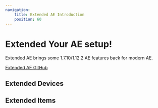 ```yaml
---
navigation:
    title: Extended AE Introduction
    position: 60
---
```


# Extended Your AE setup!

Extended AE brings some 1.7.10/1.12.2 AE features back for modern AE.

[Extended AE GitHub](https://github.com/GlodBlock/ExtendedAE) 

## Extended Devices
<CategoryIndex category="extended devices"></CategoryIndex>

## Extended Items
<CategoryIndex category="extended items"></CategoryIndex>
